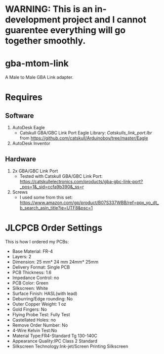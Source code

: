 # WARNING: This is an in-development project and I cannot guarentee everything will go together smoothly.

# gba-mtom-link
A Male to Male GBA Link adapter.

# Requires
## Software
1. AutoDesk Eagle
   - Catskull GBA/GBC Link Port Eagle Library: *Catskulls_link_port.lbr* from https://github.com/catskull/Arduinoboy/tree/master/Eagle
3. AutoDesk Inventor
## Hardware
1. 2x GBA/GBC Link Port
   - Tested with Catskull GBA/GBC Link Port: https://catskullelectronics.com/products/gba-gbc-link-port?_pos=1&_sid=ccfa9b390&_ss=r
2. Screws
   - I used some from this set: https://www.amazon.com/gp/product/B07S337WBB/ref=ppx_yo_dt_b_search_asin_title?ie=UTF8&psc=1

# JLCPCB Order Settings
This is how I ordered my PCBs:
- Base Material: FR-4
- Layers: 2
- Dimension: 25 mm* 24 mm 24mm* 25mm
- Delivery Format: Single PCB
- PCB Thickness: 1.6
- Impedance Control: no
- PCB Color: Green
- Silkscreen: White
- Surface Finish: HASL(with lead)
- Deburring/Edge rounding: No
- Outer Copper Weight: 1 oz
- Gold Fingers: No
- Flying Probe Test: Fully Test
- Castellated Holes: no
- Remove Order Number: No
- 4-Wire Kelvin Test:No
- Material Type:FR4-Standard Tg 130-140C
- Appearance Quality:IPC Class 2 Standard
- Silkscreen Technology:Ink-jet/Screen Printing Silkscreen
